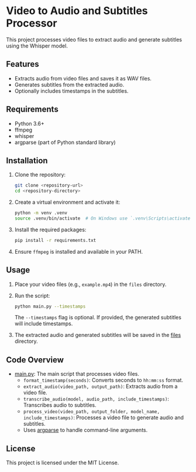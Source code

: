 # Video to Audio and Subtitles Processor

This project processes video files to extract audio and generate subtitles using the Whisper model.

## Features

- Extracts audio from video files and saves it as WAV files.
- Generates subtitles from the extracted audio.
- Optionally includes timestamps in the subtitles.

## Requirements

- Python 3.6+
- ffmpeg
- whisper
- argparse (part of Python standard library)

## Installation

1. Clone the repository:
    ```sh
    git clone <repository-url>
    cd <repository-directory>
    ```

2. Create a virtual environment and activate it:
    ```sh
    python -m venv .venv
    source .venv/bin/activate  # On Windows use `.venv\Scripts\activate`
    ```

3. Install the required packages:
    ```sh
    pip install -r requirements.txt
    ```

4. Ensure `ffmpeg` is installed and available in your PATH.

## Usage

1. Place your video files (e.g., `example.mp4`) in the `files` directory.

2. Run the script:
    ```sh
    python main.py --timestamps
    ```

    The `--timestamps` flag is optional. If provided, the generated subtitles will include timestamps.

3. The extracted audio and generated subtitles will be saved in the [files](http://_vscodecontentref_/5) directory.

## Code Overview

- [main.py](http://_vscodecontentref_/6): The main script that processes video files.
  - `format_timestamp(seconds)`: Converts seconds to `hh:mm:ss` format.
  - `extract_audio(video_path, output_path)`: Extracts audio from a video file.
  - `transcribe_audio(model, audio_path, include_timestamps)`: Transcribes audio to subtitles.
  - `process_video(video_path, output_folder, model_name, include_timestamps)`: Processes a video file to generate audio and subtitles.
  - Uses [argparse](http://_vscodecontentref_/7) to handle command-line arguments.

## License

This project is licensed under the MIT License.